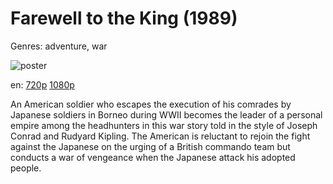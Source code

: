 # Farewell to the King (1989)

Genres: adventure, war

![poster](http://image.tmdb.org/t/p/w500/zirgyBdcw9KanHLqzQIWaE3r7oF.jpg)

en:
  [720p](magnet:?xt=urn:btih:DDAB5A2A4CBA02F85EB71CFE9C588BF49E5AB845&tr=udp://glotorrents.pw:6969/announce&tr=udp://tracker.opentrackr.org:1337/announce&tr=udp://torrent.gresille.org:80/announce&tr=udp://tracker.openbittorrent.com:80&tr=udp://tracker.coppersurfer.tk:6969&tr=udp://tracker.leechers-paradise.org:6969&tr=udp://p4p.arenabg.ch:1337&tr=udp://tracker.internetwarriors.net:1337)
  [1080p](magnet:?xt=urn:btih:824B6711E0CC956500608C83AF4B7D1C3C98558D&tr=udp://glotorrents.pw:6969/announce&tr=udp://tracker.opentrackr.org:1337/announce&tr=udp://torrent.gresille.org:80/announce&tr=udp://tracker.openbittorrent.com:80&tr=udp://tracker.coppersurfer.tk:6969&tr=udp://tracker.leechers-paradise.org:6969&tr=udp://p4p.arenabg.ch:1337&tr=udp://tracker.internetwarriors.net:1337)
  


An American soldier who escapes the execution of his comrades by Japanese soldiers in Borneo during WWII becomes the leader of a personal empire among the headhunters in this war story told in the style of Joseph Conrad and Rudyard Kipling. The American is reluctant to rejoin the fight against the Japanese on the urging of a British commando team but conducts a war of vengeance when the Japanese attack his adopted people.